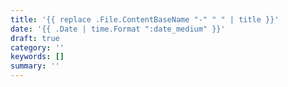 ```yaml
---
title: '{{ replace .File.ContentBaseName "-" " " | title }}'
date: '{{ .Date | time.Format ":date_medium" }}'
draft: true
category: ''
keywords: []
summary: ''
---
```

